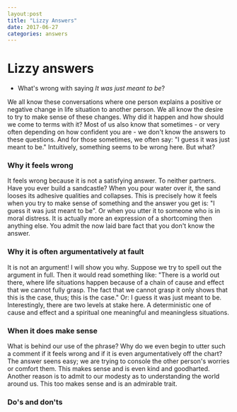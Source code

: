 ```yaml
---
layout:post
title: "Lizzy Answers"
date: 2017-06-27
categories: answers
---
```


# Lizzy answers

* What's wrong with saying *It was just meant to be*?

We all know these conversations where one person explains a positive or negative change in life situation to another person. We all know the desire to try to make sense of these changes. Why did it happen and how should we come to terms with it? Most of us also know that sometimes - or very often depending on how confident you are - we don't know the answers to these questions. And for those sometimes, we often say: "I guess it was just meant to be." Intuitively, something seems to be wrong here. But what?

### Why it feels wrong
It feels wrong because it is not a satisfying answer. To neither partners. Have you ever build a sandcastle? When you pour water over it, the sand looses its adhesive qualities and collapses. This is precisely how it feels when you try to make sense of something and the answer you get is: "I guess it was just meant to be". Or when you utter it to someone who is in moral distress. It is actually more an expression of a shortcoming then anything else. You admit the now laid bare fact that you don't know the answer.

### Why it is often argumentatively at fault
It is not an argument! I will show you why. Suppose we try to spell out the argument in full. Then it would read something like: "There is a world out there, where life situations happen because of a chain of cause and effect that we cannot fully grasp. The fact that we cannot grasp it only shows that this is the case, thus; this is the case." Or: I guess it was just meant to be.  
Interestingly, there are two levels at stake here. A deterministic one of cause and effect and a spiritual one meaningful and meaningless situations. 

### When it does make sense
What is behind our use of the phrase? Why do we even begin to utter such a comment if it feels wrong and if it is even argumentatively off the chart? The answer seens easy; we are trying to console the other person's worries or comfort them. This makes sense and is even kind and goodharted. Another reason is to admit to our modesty as to understanding the world around us. This too makes sense and is an admirable trait. 

### Do's and don'ts 
